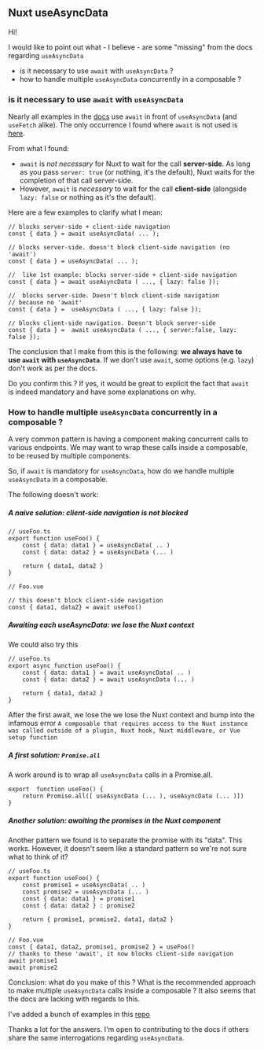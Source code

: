 ## Nuxt useAsyncData

Hi!

I would like to point out what - I believe - are some "missing" from the docs regarding `useAsyncData`

- is it necessary to use `await` with `useAsyncData` ?
- how to handle multiple `useAsyncData` concurrently in a composable ?

### is it necessary to use `await` with `useAsyncData`

Nearly all examples in the [docs](https://nuxt.com/docs/api/composables/use-async-data) use `await` in front of `useAsyncData` (and `useFetch` alike). The only occurrence I found where `await` is not used is [here](https://nuxt.com/docs/api/composables/use-async-data#shared-state-and-option-consistency).

From what I found:

- `await` is _not necessary_ for Nuxt to wait for the call **server-side**. As long as you pass `server: true` (or nothing, it's the default), Nuxt waits for the completion of that call server-side.
- However, `await` is _necessary_ to wait for the call **client-side** (alongside `lazy: false` or nothing as it's the default).

Here are a few examples to clarify what I mean:

```
// blocks server-side + client-side navigation
const { data } = await useAsyncData( ... );

// blocks server-side. doesn't block client-side navigation (no 'await')
const { data } = useAsyncData( ... );

//  like 1st example: blocks server-side + client-side navigation
const { data } = await useAsyncData ( ..., { lazy: false });

//  blocks server-side. Doesn't block client-side navigation
// because no 'await'
const { data } =  useAsyncData ( ..., { lazy: false });

// blocks client-side navigation. Doesn't block server-side
const { data } =  await useAsyncData ( ..., { server:false, lazy: false });
```

The conclusion that I make from this is the following: **we always have to use `await` with `useAsyncData`**. If we don't use `await`, some options (e.g. `lazy`) don't work as per the docs.

Do you confirm this ? If yes, it would be great to explicit the fact that `await` is indeed mandatory and have some explanations on why.

### How to handle multiple `useAsyncData` concurrently in a composable ?

A very common pattern is having a component making concurrent calls to various endpoints. We may want to wrap these calls inside a composable, to be reused by multiple components.

So, if `await` is mandatory for `useAsyncData`, how do we handle multiple `useAsyncData` in a composable.

The following doesn't work:

##### A naive solution: client-side navigation is not blocked

```
// useFoo.ts
export function useFoo() {
    const { data: data1 } = useAsyncData( .. )
    const { data: data2 } = useAsyncData (... )

    return { data1, data2 }
}

// Foo.vue

// this doesn't block client-side navigation
const { data1, data2} = await useFoo()
```

##### Awaiting each useAsyncData: we lose the Nuxt context

We could also try this

```
// useFoo.ts
export async function useFoo() {
    const { data: data1 } = await useAsyncData( .. )
    const { data: data2 } = await useAsyncData (... )

    return { data1, data2 }
}
```

After the first await, we lose the we lose the Nuxt context and bump into the infamous error `A composable that requires access to the Nuxt instance was called outside of a plugin, Nuxt hook, Nuxt middleware, or Vue setup function`

##### A first solution: `Promise.all`

A work around is to wrap all `useAsyncData` calls in a Promise.all.

```
export  function useFoo() {
    return Promise.all([ useAsyncData (... ), useAsyncData (... )])
}
```

##### Another solution: awaiting the promises in the Nuxt component

Another pattern we found is to separate the promise with its "data". This works. However, it doesn't seem like a standard pattern so we're not sure what to think of it?

```
// useFoo.ts
export function useFoo() {
    const promise1 = useAsyncData( .. )
    const promise2 = useAsyncData (... )
    const { data: data1 } = promise1
    const { data: data2 } : promise2

    return { promise1, promise2, data1, data2 }
}

// Foo.vue
const { data1, data2, promise1, promise2 } = useFoo()
// thanks to these 'await', it now blocks client-side navigation
await promise1
await promise2

```

Conclusion: what do you make of this ? What is the recommended approach to make multiple `useAsyncData` calls inside a composable ? It also seems that the docs are lacking with regards to this.

I've added a bunch of examples in this [repo](https://github.com/timhn-bm/nuxt-use-async-data-tests)

Thanks a lot for the answers. I'm open to contributing to the docs if others share the same interrogations regarding `useAsyncData`.
